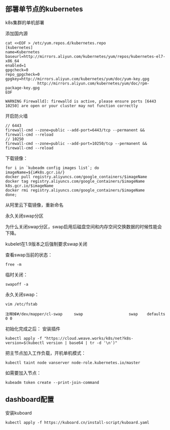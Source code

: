 



## 部署单节点的kubernetes

k8s集群的单机部署

添加国内源
```
cat <<EOF > /etc/yum.repos.d/kubernetes.repo
[kubernetes]
name=Kubernetes
baseurl=http://mirrors.aliyun.com/kubernetes/yum/repos/kubernetes-el7-x86_64
enabled=1
gpgcheck=0
repo_gpgcheck=0
gpgkey=http://mirrors.aliyun.com/kubernetes/yum/doc/yum-key.gpg
              http://mirrors.aliyun.com/kubernetes/yum/doc/rpm-package-key.gpg
EOF
```


```
WARNING Firewalld]: firewalld is active, please ensure ports [6443 10250] are open or your cluster may not function correctly
```

开启防火墙
```
// 6443
firewall-cmd --zone=public --add-port=6443/tcp --permanent && firewall-cmd --reload
// 10250
firewall-cmd --zone=public --add-port=10250/tcp --permanent && firewall-cmd --reload
```

下载镜像：

```
for i in `kubeadm config images list`; do 
imageName=${i#k8s.gcr.io/}
docker pull registry.aliyuncs.com/google_containers/$imageName
docker tag registry.aliyuncs.com/google_containers/$imageName k8s.gcr.io/$imageName
docker rmi registry.aliyuncs.com/google_containers/$imageName
done;
```
从阿里云下载镜像，重新命名


永久关闭swap分区


为什么关闭swap分区，swap启用后磁盘空间和内存空间交换数据的时候性能会下降。

kubelet在1.9版本之后强制要求swap关闭

查看swap当前的状态：

```
free -m
```

临时关闭：

```
swapoff -a
```


永久关闭swap：

```
vim /etc/fstab

注释掉#/dev/mapper/cl-swap     swap                    swap    defaults        0 0
```


初始化完成之后：
安装插件
```
kubectl apply -f "https://cloud.weave.works/k8s/net?k8s-version=$(kubectl version | base64 | tr -d '\n')"
```


把主节点加入工作负载，开机单机模式：
```
kubectl taint node vanserver node-role.kubernetes.io/master
```

如需要加入节点：
```
kubeadm token create --print-join-command
```

## dashboard配置

安装kuboard
```
kubectl apply -f https://kuboard.cn/install-script/kuboard.yaml
```

